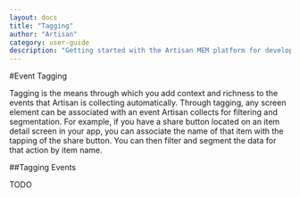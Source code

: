 ```yaml
---
layout: docs
title: "Tagging"
author: "Artisan"
category: user-guide
description: "Getting started with the Artisan MEM platform for developers."
---
```

#Event Tagging

Tagging is the means through which you add context and richness to the events that Artisan is collecting automatically.  Through tagging, any screen element can be associated with an event Artisan collects for filtering and segmentation.  For example, if you have a share button located on an item detail screen in your app, you can associate the name of that item with the tapping of the share button. You can then filter and segment the data for that action by item name.

##Tagging Events

TODO
